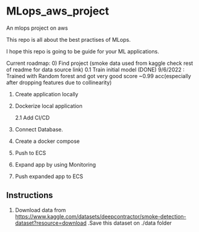 # MLops_aws_project
An mlops project on aws

This repo is all about the best practises of MLops.

I hope this repo is going to be guide for your ML applications.

Current roadmap:
0) Find project (smoke data used from kaggle check rest of readme for data source link)
  0.1 Train initial model (DONE) 9/6/2022 : Trained with Random forest and got very good score ~0.99 acc(especially after dropping features due to collinearity) 

1) Create application locally

2) Dockerize local application

    2.1 Add CI/CD

3) Connect Database.

4) Create a docker compose

5) Push to ECS

6) Expand app by using Monitoring

7) Push expanded app to ECS




## Instructions

1) Download data from https://www.kaggle.com/datasets/deepcontractor/smoke-detection-dataset?resource=download .Save this dataset on ./data folder
